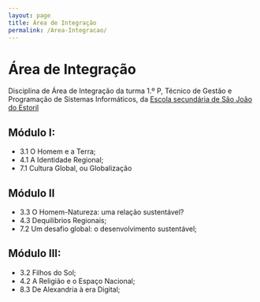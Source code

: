 ```yaml
---
layout: page
title: Área de Integração
permalink: /Area-Integracao/
---
```


# Área de Integração
Disciplina de Área de Integração da turma 1.º P, Técnico de Gestão e Programação de Sistemas Informáticos, da [Escola secundária de São João do Estoril](http://aesje.pt/ESSJE/index.htm)

## Módulo I:
- 3.1 O Homem e a Terra;
- 4.1 A Identidade Regional;
- 7.1 Cultura Global, ou Globalização

## Módulo II
  - 3.3 O Homem-Natureza: uma relação sustentável?
  - 4.3 Dequilíbrios Regionais;
  - 7.2 Um desafio global: o desenvolvimento sustentável;

## Módulo III:
  - 3.2 Filhos do Sol;
  - 4.2 A Religião e o Espaço Nacional;
  - 8.3 De Alexandria à era Digital;
